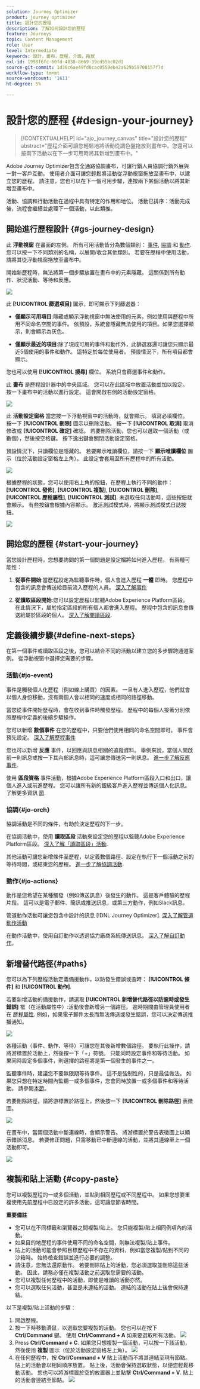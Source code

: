 ```yaml
---
solution: Journey Optimizer
product: journey optimizer
title: 設計您的歷程
description: 了解如何設計您的歷程
feature: Journeys
topic: Content Management
role: User
level: Intermediate
keywords: 設計，畫布，歷程，介面，拖放
exl-id: 1998f6fc-60fd-4038-8669-39cd55bc02d1
source-git-commit: 1d30c6ae49fd0cac0559eb42a629b59708157f7d
workflow-type: tm+mt
source-wordcount: '1611'
ht-degree: 5%

---
```


# 設計您的歷程 {#design-your-journey}

>[!CONTEXTUALHELP]
>id="ajo_journey_canvas"
>title="設計您的歷程"
>abstract="歷程介面可讓您輕鬆地將活動從調色盤拖放到畫布中。您還可以按兩下活動以在下一步可用時將其新增到畫布中。"

Adobe Journey Optimizer包含全通路協調畫布，可讓行銷人員協調行銷外展與一對一客戶互動。 使用者介面可讓您輕鬆將活動從浮動視窗拖放至畫布中，以建立您的歷程。 請注意，您也可以在下一個可用步驟，連按兩下某個活動以將其新增至畫布中。

活動、協調和行動活動在過程中具有特定的作用和地位。 活動已排序：活動完成後，流程會繼續並處理下一個活動，以此類推。

## 開始進行歷程設計 {#gs-journey-design}

此 **浮動視窗** 在畫面的左側。 所有可用活動皆分為數個類別： [事件](#jo-event), [協調](#jo-orch) 和 [動作](#jo-actions). 您可以按一下不同類別的名稱，以展開/收合其他類別。 若要在歷程中使用活動，請將其從浮動視窗拖放至畫布中。

開始新歷程時，無法將第一個步驟放置在畫布中的元素隱藏。 這關係到所有動作、狀況活動、等待和反應。

![](assets/journey38.png)

此 **[!UICONTROL 篩選項目]** 圖示，即可顯示下列篩選器：

* **僅顯示可用項目**:隱藏或顯示浮動視窗中無法使用的元素，例如使用與歷程中所用不同命名空間的事件。 依預設，系統會隱藏無法使用的項目。如果您選擇顯示，則會顯示為灰色。

* **僅顯示最近的項目**:除了現成可用的事件和動作外，此篩選器還可讓您只顯示最近5個使用的事件和動作。 這特定於每位使用者。 預設情況下，所有項目都會顯示。 

您也可以使用 **[!UICONTROL 搜尋]** 欄位。 系統只會篩選事件和動作。

此 **畫布** 是歷程設計器中的中央區域。 您可以在此區域中放置活動並加以設定。 按一下畫布中的活動以進行設定。 這會開啟右側的活動設定窗格。

![](assets/journey39.png)

此 **活動設定窗格** 當您按一下浮動視窗中的活動時，就會顯示。 填寫必填欄位。 按一下 **[!UICONTROL 刪除]** 圖示以刪除活動。 按一下 **[!UICONTROL 取消]** 取消修改或 **[!UICONTROL 確定]** 確認。 若要刪除活動，您也可以選取一個活動（或數個），然後按空格鍵。 按下逸出鍵會關閉活動設定窗格。

預設情況下，只讀欄位是隱藏的。 若要顯示唯讀欄位，請按一下 **顯示唯讀欄位** 圖示（位於活動設定窗格左上角）。 此設定會套用至所有歷程中的所有活動。

![](assets/journey59bis.png)

根據歷程的狀態，您可以使用右上角的按鈕，在歷程上執行不同的動作： **[!UICONTROL 發佈]**, **[!UICONTROL 複製]**, **[!UICONTROL 刪除]**, **[!UICONTROL 歷程屬性]**, **[!UICONTROL 測試]**. 未選取任何活動時，這些按鈕就會顯示。 有些按鈕會根據內容顯示。 激活測試模式時，將顯示測試模式日誌按鈕。

![](assets/journey41.png)

## 開始您的歷程 {#start-your-journey}

當您設計歷程時，您想要詢問的第一個問題是設定檔將如何進入歷程。 有兩種可能性：

1. **從事件開始**:當歷程設定為監聽事件時，個人會進入歷程 **一體** 即時。 您歷程中包含的訊息會傳送給目前流入歷程的人員。 [深入了解事件](../event/about-events.md)

1. **從讀取區段開始**:您可以設定歷程以監聽Adobe Experience Platform區段。 在此情況下，屬於指定區段的所有個人都會進入歷程。 歷程中包含的訊息會傳送給屬於區段的個人。 [深入了解閱讀區段](read-segment.md).

## 定義後續步驟{#define-next-steps}

在第一個事件或讀取區段之後，您可以結合不同的活動以建立您的多步驟跨通道案例。 從浮動視窗中選擇您需要的步驟。

### 活動{#jo-event}

事件是觸發個人化歷程（例如線上購買）的因素。 一旦有人進入歷程，他們就會以個人身份移動，沒有兩個人會以相同的速度或相同的路徑移動。

當您從事件開始歷程時，會在收到事件時觸發歷程。 歷程中的每個人接著分別依照歷程中定義的後續步驟操作。

您可以新增 **數個事件** 在您的歷程中，只要他們使用相同的命名空間即可。 事件會預先設定。 [深入了解歷程事件](about-journey-activities.md#event-activities)

您也可以新增 **反應** 事件，以回應與訊息相關的追蹤資料。 舉例來說，當個人開啟前一則訊息或按一下其內部訊息時，這可讓您傳送另一則訊息。 [進一步了解反應事件](reaction-events.md).

使用 **區段資格** 事件活動，根據Adobe Experience Platform區段入口和出口，讓個人進入或前進歷程。 您可以讓所有新的銀級客戶進入歷程並傳送個人化訊息。 了解更多資訊 [節](segment-qualification-events.md).

### 協調{#jo-orch}

協調活動是不同的條件，有助於決定歷程的下一步。

在協調活動中，使用 **讀取區段** 活動來設定您的歷程以監聽Adobe Experience Platform區段。 [深入了解「讀取區段」活動](read-segment.md).

其他活動可讓您新增條件至歷程，以定義數個路徑、設定在執行下一個活動之前的等待時間，或結束您的歷程。 [進一步了解協調活動](about-journey-activities.md#orchestration-activities).

### 動作{#jo-actions}

動作是您希望在某種觸發（例如傳送訊息）後發生的動作。 這是客戶體驗的歷程片段。 這可以是電子郵件、簡訊或推送訊息，或第三方動作，例如Slack訊息。

管道動作活動可讓您包含中設計的訊息 [!DNL Journey Optimizer]. [深入了解管道動作活動](journeys-message.md)

在動作活動中，使用自訂動作以透過協力廠商系統傳送訊息。 [深入了解自訂動作](about-journey-activities.md#action-activities)。

## 新增替代路徑{#paths}

您可以為下列歷程活動定義備援動作，以防發生錯誤或逾時： **[!UICONTROL 條件]** 和 **[!UICONTROL 動作]**.

若要新增活動的備援動作，請選取 **[!UICONTROL 新增替代路徑以防逾時或發生錯誤]** 框（在活動屬性中）:活動後會新增另一個路徑。 逾時期間由管理員使用者在 [歷程屬性](../building-journeys/journey-gs.md#change-properties). 例如，如果電子郵件太長而無法傳送或發生錯誤，您可以決定傳送推播通知。

![](assets/journey42.png)

各種活動（事件、動作、等待）可讓您在其後新增數個路徑。 要執行此操作，請將游標置於活動上，然後按一下「+」符號。 只能同時設定事件和等待活動。 如果同時設定多個事件，則選擇的路徑將是第一個發生的事件之一。

監聽事件時，建議您不要無限期等待事件。 這不是強制性的，只是最佳做法。 如果您只想在特定時間內監聽一或多個事件，您會同時放置一或多個事件和等待活動。 請參閱[本節](../building-journeys/general-events.md#events-specific-time)。

若要刪除路徑，請將游標置於路徑上，然後按一下 **[!UICONTROL 刪除路徑]** 表徵圖。

![](assets/journey42ter.png)

在畫布中，當兩個活動中斷連線時，會顯示警告。 將游標置於警告表徵圖上以顯示錯誤消息。 若要修正問題，只需移動已中斷連線的活動，並將其連線至上一個活動即可。

![](assets/canvas-disconnected.png)

## 複製和貼上活動 {#copy-paste}

您可以複製歷程的一或多個活動，並貼到相同歷程或不同歷程中。 如果您想要重複使用先前歷程中已設定的許多活動，這可讓您節省時間。

**重要備註**

* 您可以在不同標籤和瀏覽器之間複製/貼上。 您只能複製/貼上相同例項內的活動。
* 如果目的地歷程的事件使用不同的命名空間，則無法複製/貼上事件。
* 貼上的活動可能會參照目標歷程中不存在的資料，例如當您複製/貼到不同的沙箱時。 始終檢查錯誤並進行必要的調整。
* 請注意，您無法還原動作。 若要刪除貼上的活動，您必須選取並刪除這些活動。 因此，請務必僅在複製活動之前選取您需要的活動。
* 您可以複製任何歷程中的活動，即使是唯讀的活動亦然。
* 您可以選取任何活動，甚至是未連結的活動。 連結的活動在貼上後會保持連結。

以下是複製/貼上活動的步驟：

1. 開啟歷程。
1. 按一下時移動滑鼠，以選取您要複製的活動。 您也可以在按下 **Ctrl/Command** 鍵。 使用 **Ctrl/Command + A** 如果要選取所有活動。
   ![](assets/copy-paste1.png)
1. Press **Ctrl/Command + C**.
如果您只想複製一個活動，可以按一下該活動，然後使用 **複製** 圖示（位於活動設定窗格左上角）。
   ![](assets/copy-paste2.png)
1. 在任何歷程中，按 **Ctrl/Command + V** 貼上活動而不將其連結至現有節點。 貼上的活動會以相同順序放置。 貼上後，活動會保持選取狀態，以便您輕鬆移動活動。 您也可以將游標置於空的放置器上並點擊 **Ctrl/Command + V**. 貼上的活動會連結至節點。
   ![](assets/copy-paste3.png)

